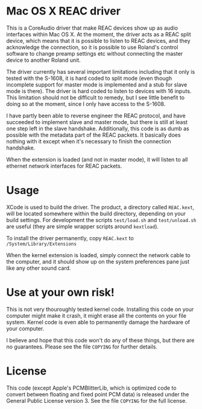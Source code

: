# Mac OS X REAC driver

This is a CoreAudio driver that make REAC devices show up as audio interfaces within Mac OS X.
At the moment, the driver acts as a REAC split device, which means that it is possible to listen
to REAC devices, and they acknowledge the connection, so it is possible to use Roland's control
software to change preamp settings etc without connecting the master device to another Roland unit.

The driver currently has several important limitations including that it only is tested with the
S-1608, it is hard coded to split mode (even though incomplete support for master mode is
implemented and a stub for slave mode is there). The driver is hard coded to listen to devices
with 16 inputs. This limitation should not be difficult to remedy, but I see little benefit to
doing so at the moment, since I only have access to the S-1608.

I have partly been able to reverse engineer the REAC protocol, and have succeeded to implement
slave and master mode, but there is still at least one step left in the slave handshake.
Additionally, this code is as dumb as possible with the metadata part of the REAC packets. It
basically does nothing with it except when it's necessary to finish the connection handshake.

When the extension is loaded (and not in master mode), it will listen to all ethernet network
interfaces for REAC packets.

# Usage

XCode is used to build the driver. The product, a directory called `REAC.kext`, will be located
somewhere within the build directory, depending on your build settings. For development the
scripts `test/load.sh` and `test/unload.sh` are useful (they are simple wrapper scripts around
`kextload`).

To install the driver permanently, copy `REAC.kext` to `/System/Library/Extensions`

When the kernel extension is loaded, simply connect the network cable to the computer, and it
should show up on the system preferences pane just like any other sound card.

# Use at your own risk!

This is not very thouroughly tested kernel code. Installing this code on your computer might
make it crash, it might erase all the contents on your file system. Kernel code is even able
to permanently damage the hardware of your computer.

I believe and hope that this code won't do any of these things, but there are no guarantees.
Please see the file `COPYING` for further details.

# License

This code (except Apple's PCMBlitterLib, which is optimized code to convert between floating
and fixed point PCM data) is released under the General Public License version 3. See the file
`COPYING` for the full license.
